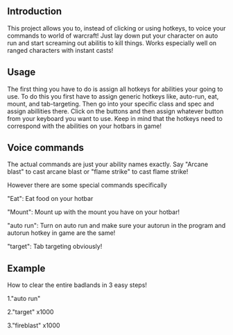 ## Introduction

This project allows you to, instead of clicking or using hotkeys, to voice your commands to world of warcraft! Just lay down put your character on auto run and start screaming out abilitis to kill things. Works especially well on ranged characters with instant casts!

## Usage

The first thing you have to do is assign all hotkeys for abilities your going to use. To do this you first have to assign generic hotkeys like, auto-run, eat, mount, and tab-targeting. Then go into your specific class and spec and assign abillities there. Click on the buttons and then assign whatever button from your keyboard you want to use. Keep in mind that the hotkeys need to correspond with the abilities on your hotbars in game!

## Voice commands

The actual commands are just your ability names exactly. Say "Arcane blast" to cast arcane blast or "flame strike" to cast flame strike! 

However there are some special commands specifically

"Eat": Eat food on your hotbar

"Mount": Mount up with the mount you have on your hotbar!

"auto run": Turn on auto run and make sure your autorun in the program and autorun hotkey in game are the same!

"target": Tab targeting obviously! 


## Example

How to clear the entire badlands in 3 easy steps!

1."auto run" 

2."target" x1000

3."fireblast" x1000
